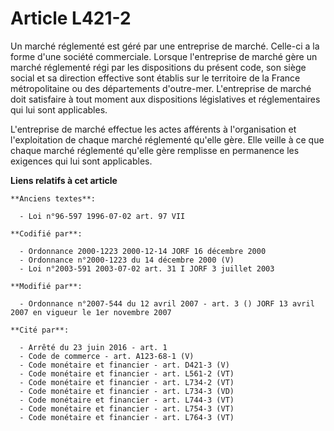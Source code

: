 # Article L421-2

Un marché réglementé est géré par une entreprise de marché. Celle-ci a la forme d'une société commerciale. Lorsque
l'entreprise de marché gère un marché réglementé régi par les dispositions du présent code, son siège social et sa direction
effective sont établis sur le territoire de la France métropolitaine ou des départements d'outre-mer. L'entreprise de marché
doit satisfaire à tout moment aux dispositions législatives et réglementaires qui lui sont applicables.

L'entreprise de marché effectue les actes afférents à l'organisation et l'exploitation de chaque marché réglementé qu'elle
gère. Elle veille à ce que chaque marché réglementé qu'elle gère remplisse en permanence les exigences qui lui sont
applicables.

**Liens relatifs à cet article**

	**Anciens textes**:

	  - Loi n°96-597 1996-07-02 art. 97 VII

	**Codifié par**:

	  - Ordonnance 2000-1223 2000-12-14 JORF 16 décembre 2000
	  - Ordonnance n°2000-1223 du 14 décembre 2000 (V)
	  - Loi n°2003-591 2003-07-02 art. 31 I JORF 3 juillet 2003

	**Modifié par**:

	  - Ordonnance n°2007-544 du 12 avril 2007 - art. 3 () JORF 13 avril 2007 en vigueur le 1er novembre 2007

	**Cité par**:

	  - Arrêté du 23 juin 2016 - art. 1
	  - Code de commerce - art. A123-68-1 (V)
	  - Code monétaire et financier - art. D421-3 (V)
	  - Code monétaire et financier - art. L561-2 (VT)
	  - Code monétaire et financier - art. L734-2 (VT)
	  - Code monétaire et financier - art. L734-3 (VD)
	  - Code monétaire et financier - art. L744-3 (VT)
	  - Code monétaire et financier - art. L754-3 (VT)
	  - Code monétaire et financier - art. L764-3 (VT)
